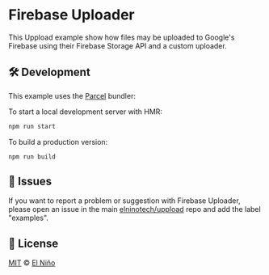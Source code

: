 # Firebase Uploader

This Uppload example show how files may be uploaded to Google's Firebase using their Firebase Storage API and a custom uploader.

## 🛠 Development

This example uses the [Parcel](https://github.com/parcel-bundler/parcel) bundler:

To start a local development server with HMR:

```bash
npm run start
```

To build a production version:

```
npm run build
```

## 🐛 Issues

If you want to report a problem or suggestion with Firebase Uploader, please open an issue in the main [elninotech/uppload](https://github.com/elninotech/uppload) repo and add the label "examples".

## 📄 License

[MIT](https://github.com/elninotech/uppload-examples/blob/master/LICENSE) © [El Niño](https://elnino.tech)
